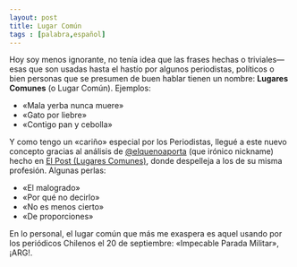 ```yaml
---
layout: post
title: Lugar Común 
tags : [palabra,español]
--- 
```


Hoy soy menos ignorante, no tenía idea que las frases hechas o triviales—esas que son usadas hasta el hastío por algunos periodistas, políticos o bien personas que se presumen de buen hablar tienen un nombre: **Lugares Comunes** (o Lugar Común). Ejemplos:

* «Mala yerba nunca muere»
* «Gato por liebre»
* «Contigo pan y cebolla»

 Y como tengo un «cariño» especial por los Periodistas, llegué a este nuevo concepto gracias al análisis de <a href="http://twitter.com//elquenoaporta/" title="@elquenoaporta">@elquenoaporta</a> (que irónico nickname) hecho en <a href="http://elpost.cl/content/lugares-comunes" title="El Post (Lugares Comunes)">El Post (Lugares Comunes)</a>, donde despelleja a los de su misma profesión. Algunas perlas:

* «El malogrado»
* «Por qué no decirlo» 
* «No es menos cierto»
* «De proporciones»

En lo personal, el lugar común que más me exaspera es aquel usando por los periódicos Chilenos el 20 de septiembre: «Impecable Parada Militar», ¡ARG!.


